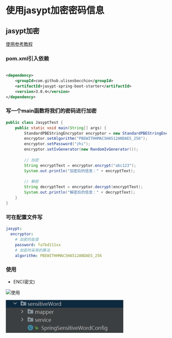 # 使用jasypt加密密码信息


## jasypt加密

[使用参考教程](https://www.cnblogs.com/zhi-leaf/p/16628354.html)

### pom.xml引入依赖

```xml

<dependency>
    <groupId>com.github.ulisesbocchio</groupId>
    <artifactId>jasypt-spring-boot-starter</artifactId>
    <version>3.0.4</version>
</dependency>
```

### 写一个main函数将我们的密码进行加密

```java
public class JasyptTest {
    public static void main(String[] args) {
        StandardPBEStringEncryptor encryptor = new StandardPBEStringEncryptor();
        encryptor.setAlgorithm("PBEWITHHMACSHA512ANDAES_256");
        encryptor.setPassword("zhi");
        encryptor.setIvGenerator(new RandomIvGenerator());

        // 加密
        String encryptText = encryptor.encrypt("abc123");
        System.out.println("加密后的信息：" + encryptText);

        // 解密
        String decryptText = encryptor.decrypt(encryptText);
        System.out.println("解密后的信息：" + decryptText);
    }
}
```

### 可在配置文件写

```yaml
jasypt:
  encryptor:
    # 加密的盐值
    password: fa7bd111xx
    # 加密所采用的算法
    algorithm: PBEWITHHMACSHA512ANDAES_256
```

### 使用

* ENC(密文)

![使用](/img/jasypt加密密码信息/1.png)

![敏感词过滤](/img/敏感词过滤/1.png)


